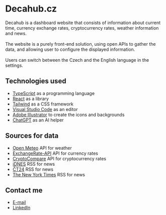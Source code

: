 # Decahub.cz

Decahub is a dashboard website that consists of information about current time, currency exchange rates, cryptocurrency rates, weather information and news.<br/><br/>
The website is a purely front-end solution, using open APIs to gather the data, and allowing user to configure the displayed information.<br/><br/>
Users can switch between the Czech and the English language in the settings.

## Technologies used

- [TypeScript](https://www.typescriptlang.org/) as a programming language
- [React](https://react.dev/) as a library
- [Tailwind](https://tailwindcss.com/) as a CSS framework
- [Visual Studio Code](https://code.visualstudio.com/) as an editor
- [Adobe Illustrator](https://www.adobe.com/products/illustrator.html/) to create the icons and backgrounds
- [ChatGPT](https://chatgpt.com/) as an AI helper

## Sources for data

- [Open Meteo](https://open-meteo.com/) API for weather
- [ExchangeRate-API](https://www.exchangerate-api.com/) API for currency rates
- [CryptoCompare](https://www.cryptocompare.com/) API for cryptocurrency rates
- [iDNES](https://www.idnes.cz/) RSS for news
- [ČT24](https://ct24.ceskatelevize.cz/) RSS for news
- [The New York Times](https://www.nytimes.com) RSS for news

## Contact me

- [E-mail](mailto:davidtoman1997@gmail.com)
- [LinkedIn](https://www.linkedin.com/in/dtoman1997/)
